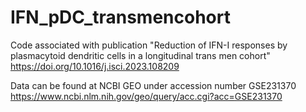 # IFN_pDC_transmencohort
Code associated with publication "Reduction of IFN-I responses by plasmacytoid dendritic cells in a longitudinal trans men cohort"  
https://doi.org/10.1016/j.isci.2023.108209  

Data can be found at NCBI GEO under accession number GSE231370  
https://www.ncbi.nlm.nih.gov/geo/query/acc.cgi?acc=GSE231370
